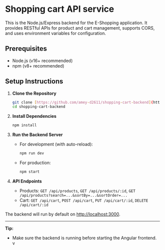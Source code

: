 # Shopping cart API service

This is the Node.js/Express backend for the E-Shopping application. It provides RESTful APIs for product and cart management, supports CORS, and uses environment variables for configuration.

## Prerequisites

- Node.js (v16+ recommended)
- npm (v8+ recommended)

## Setup Instructions

1. **Clone the Repository**

   ```bash
   git clone [https://github.com/amey-d2611/shopping-cart-backend](https://github.com/amey-desai26/shopping-cart-backend)
   cd shopping-cart-backend
   ```

2. **Install Dependencies**

   ```bash
   npm install
   ```

3. **Run the Backend Server**

   - For development (with auto-reload):
     ```bash
     npm run dev
     ```
   - For production:
     ```bash
     npm start
     ```

4. **API Endpoints**
   - Products: `GET /api/products`, `GET /api/products/:id`, `GET /api/products?search=...&sortBy=...&sortOrder=...`
   - Cart: `GET /api/cart`, `POST /api/cart`, `PUT /api/cart/:id`, `DELETE /api/cart/:id`

The backend will run by default on [http://localhost:3000](http://localhost:3000).

---

**Tip:**

- Make sure the backend is running before starting the Angular frontend.
  v
